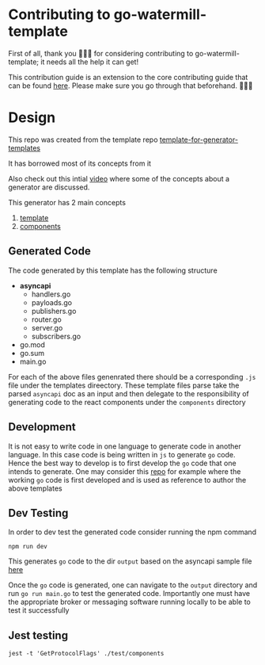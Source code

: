 # Contributing to go-watermill-template

First of all, thank you 🙇🏾‍♀️ for considering contributing to go-watermill-template; it needs all the help it can get!

This contribution guide is an extension to the core contributing guide that can be found [here](https://github.com/asyncapi/.github/blob/master/CONTRIBUTING.md). Please make sure you go through that beforehand. 🙂👍🏽

# Design

This repo was created from the template repo [template-for-generator-templates](https://github.com/asyncapi/template-for-generator-templates)

It has borrowed most of its concepts from it

Also check out this intial [video](https://www.youtube.com/watch?v=0ueeYM_0hck) where some of the concepts about a generator are discussed.

This generator has 2 main concepts

1. [template](https://github.com/asyncapi/go-watermill-template/tree/master/template)
2. [components](https://github.com/asyncapi/go-watermill-template/tree/master/components)

## Generated Code

The code generated by this template has the following structure

- __asyncapi__
  - handlers.go
  - payloads.go
  - publishers.go
  - router.go
  - server.go
  - subscribers.go
- go.mod
- go.sum
- main.go

For each of the above files genenrated there should be a corresponding `.js` file under the templates direectory.
These template files parse take the parsed `asyncapi` doc as an input and then delegate to the responsibility of generating code to the react components under the `components` directory

## Development

It is not easy to write code in one language to generate code in another language.
In this case code is being written in `js` to generate `go` code.
Hence the best way to develop is to first develop the `go` code that one intends to generate.
One may consider this [repo](https://github.com/anandsunderraman/watermill-reference) for example where the working `go` code is first developed and is used as reference to author the above templates

## Dev Testing

In order to dev test the generated code consider running the npm command

```
npm run dev
```

This generates `go` code to the dir `output` based on the asyncapi sample file [here](https://github.com/asyncapi/go-watermill-template/blob/master/test/asyncapi.yaml)

Once the `go` code is generated, one can navigate to the `output` directory and run `go run main.go` to test the generated code.
Importantly one must have the appropriate broker or messaging software running locally to be able to test it successfully

## Jest testing

```
jest -t 'GetProtocolFlags' ./test/components
```



